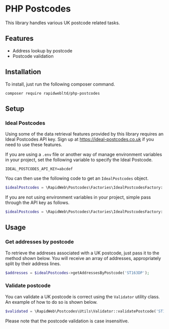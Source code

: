 # PHP Postcodes

This library handles various UK postcode related tasks.

## Features

* Address lookup by postcode
* Postcode validation

## Installation

To install, just run the following composer command.

`composer require rapidwebltd/php-postcodes`

## Setup

### Ideal Postcodes

Using some of the data retrieval features provided by this library requires an Ideal Postcodes 
API key. Sign up at https://ideal-postcodes.co.uk if you need to use these features.

If you are using a `.env` file or another way of manage environment variables in your 
project, set the following variable to specify the Ideal Postcode.

```
IDEAL_POSTCODES_API_KEY=abcdef
```

You can then use the following code to get an `IdealPostcodes` object.

```php
$idealPostcodes = \RapidWeb\Postcodes\Factories\IdealPostcodesFactory::getByEnvironment();
```

If you are not using environment variables in your project, simple pass through the API
key as follows.

```php
$idealPostcodes = \RapidWeb\Postcodes\Factories\IdealPostcodesFactory::getByAPIKey('abdef');
```

## Usage

### Get addresses by postcode

To retrieve the addreses associated with a UK postcode, just pass it to the method shown below. 
You will receive an array of addresses, appropriately split by their address lines.

```php
$addresses = $idealPostcodes->getAddressesByPostcode('ST163DP');
```

### Validate postcode

You can validate a UK postcode is correct using the `Validator` utility class. An example of 
how to do so is shown below.

```php
$validated = \RapidWeb\Postcodes\Utils\Validator::validatePostcode('ST163DP');
```

Please note that the postcode validation is case insensitive.